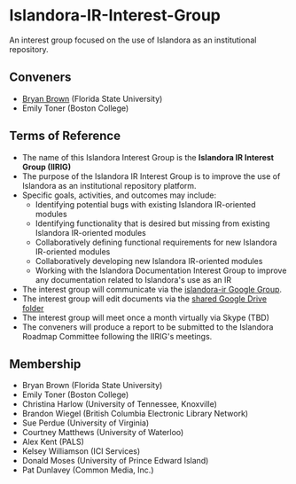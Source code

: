 # Islandora-IR-Interest-Group
An interest group focused on the use of Islandora as an institutional repository.

## Conveners
* [Bryan Brown](https://github.com/bryjbrown) (Florida State University)
* Emily Toner (Boston College)

## Terms of Reference
* The name of this Islandora Interest Group is the **Islandora IR Interest Group (IIRIG)**
* The purpose of the Islandora IR Interest Group is to improve the use of Islandora as an institutional repository platform.
* Specific goals, activities, and outcomes may include:
  * Identifying potential bugs with existing Islandora IR-oriented modules
  * Identifying functionality that is desired but missing from existing Islandora IR-oriented modules
  * Collaboratively defining functional requirements for new Islandora IR-oriented modules
  * Collaboratively developing new Islandora IR-oriented modules
  * Working with the Islandora Documentation Interest Group to improve any documentation related to Islandora's use as an IR
* The interest group will communicate via the [islandora-ir Google Group](https://groups.google.com/forum/#!forum/islandora-ir).
* The interest group will edit documents via the [shared Google Drive folder](https://drive.google.com/folderview?id=0BwbriDSNjBiJfldTZWFhelJYcjFRdzZCMzlxX2Y3N0FmTHJkYnRjNzlHd3ZXSlRZRi1iVGM&usp=sharing)
* The interest group will meet once a month virtually via Skype (TBD)
* The conveners will produce a report to be submitted to the Islandora Roadmap Committee following the IIRIG's meetings.

## Membership
* Bryan Brown (Florida State University)
* Emily Toner (Boston College)
* Christina Harlow (University of Tennessee, Knoxville)
* Brandon Wiegel (British Columbia Electronic Library Network)
* Sue Perdue (University of Virginia)
* Courtney Matthews (University of Waterloo)
* Alex Kent (PALS)
* Kelsey Williamson (ICI Services)
* Donald Moses (University of Prince Edward Island)
* Pat Dunlavey (Common Media, Inc.)
